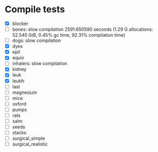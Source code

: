 # Compile tests
- [x] blocker
- [ ] bones: slow compilation 2591.650590 seconds (1.29 G allocations: 52.545 GiB, 0.45% gc time, 92.31% compilation time)
- [ ] dogs: slow compilation
- [x] dyes 
- [x] epil
- [x] equiv 
- [ ] inhalers: slow compilation
- [x] kidney
- [x] leuk
- [x] leukfr
- [ ] last 
- [ ] magnesium
- [ ] mice
- [ ] oxford
- [ ] pumps
- [ ] rats
- [ ] salm
- [ ] seeds
- [ ] stacks
- [ ] surgical_simple
- [ ] surgical_realistic